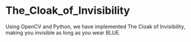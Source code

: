 # The_Cloak_of_Invisibility
Using OpenCV and Python, we have implemented The Cloak of Invisibility, making you invisible as long as you wear BLUE.
